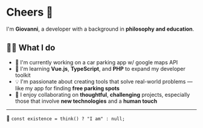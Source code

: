 # Cheers 👋

I'm **Giovanni**, a developer with a background in **philosophy and education**.

## 👨‍💻 What I do

- 🔭 I'm currently working on a car parking app w/ google maps API 
- 🌱 I'm learning **Vue.js**, **TypeScript**, and **PHP** to expand my developer toolkit  
- 💡 I'm passionate about creating tools that solve real-world problems — like my app for finding **free parking spots**  
- 🤝 I enjoy collaborating on **thoughtful**, **challenging** projects, especially those that involve **new technologies** and a **human touch**
   
---

🧠 `const existence = think() ? "I am" : null;`
